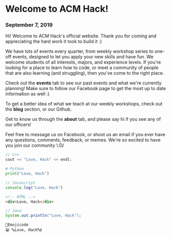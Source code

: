# Welcome to ACM Hack!

### September 7, 2019

Hi! Welcome to ACM Hack's official website. Thank you for coming and appreciating the hard work it took to build it :)

We have lots of events every quarter, from weekly workshop series to one-off events, designed to let you apply your new skills and have fun. We welcome students of all interests, majors, and experience levels. If you're looking for a place to learn how to code, or meet a community of people that are also learning (and struggling), then you've come to the right place.

Check out the **events** tab to see our past events and what we're currently planning! Make sure to follow our Facebook page to get the most up to date information as well :)

To get a better idea of what we teach at our weekly workshops, check out the **blog** section, or our Github.

Get to know us through the **about** tab, and please say hi if you see any of our officers!

Feel free to message us on Facebook, or shoot us an email if you ever have any questions, comments, feedback, or memes. We're so excited to have you join our community \\:D/

```C
// C++
cout << "Love, Hack" << endl;
```

```Python
# Python
print("Love, Hack")
```

```Javascript
// Javascript
console.log("Love, Hack")
```

```HTML
<!-- HTML -->
<div>Love, Hack</div>
```

```Java
// Java
System.out.println("Love, Hack");
```

```Emojicode
💭Emojicode
😀 🔤Love, Hack🔤❗️
```
